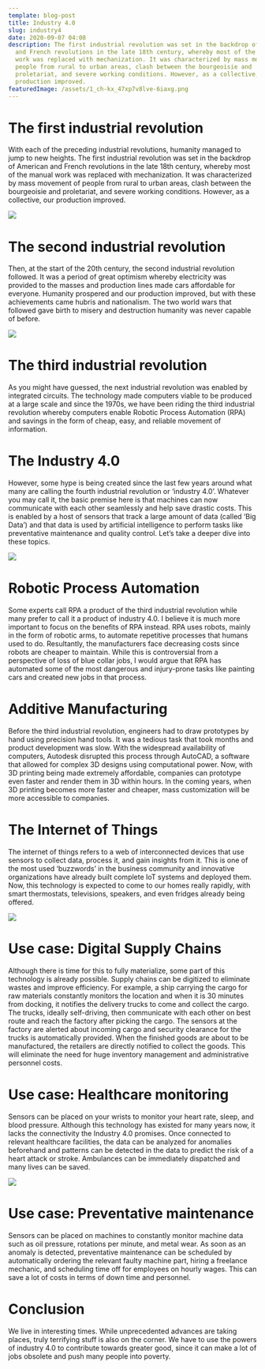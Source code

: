 ```yaml
---
template: blog-post
title: Industry 4.0
slug: industry4
date: 2020-09-07 04:08
description: The first industrial revolution was set in the backdrop of American
  and French revolutions in the late 18th century, whereby most of the manual
  work was replaced with mechanization. It was characterized by mass movement of
  people from rural to urban areas, clash between the bourgeoisie and
  proletariat, and severe working conditions. However, as a collective, our
  production improved.
featuredImage: /assets/1_ch-kx_47xp7v8lve-6iaxg.png
---
```

<!--StartFragment-->

# The first industrial revolution

With each of the preceding industrial revolutions, humanity managed to jump to new heights. The first industrial revolution was set in the backdrop of American and French revolutions in the late 18th century, whereby most of the manual work was replaced with mechanization. It was characterized by mass movement of people from rural to urban areas, clash between the bourgeoisie and proletariat, and severe working conditions. However, as a collective, our production improved.

![](https://miro.medium.com/max/1400/1*Cnb6aLC2gpuf28CUZfcS2g.png)

# The second industrial revolution

Then, at the start of the 20th century, the second industrial revolution followed. It was a period of great optimism whereby electricity was provided to the masses and production lines made cars affordable for everyone. Humanity prospered and our production improved, but with these achievements came hubris and nationalism. The two world wars that followed gave birth to misery and destruction humanity was never capable of before.

![](https://miro.medium.com/max/1400/1*vXAMrKXF11rH4WGXAcaUew.png)

# The third industrial revolution

As you might have guessed, the next industrial revolution was enabled by integrated circuits. The technology made computers viable to be produced at a large scale and since the 1970s, we have been riding the third industrial revolution whereby computers enable Robotic Process Automation (RPA) and savings in the form of cheap, easy, and reliable movement of information.

# The Industry 4.0

However, some hype is being created since the last few years around what many are calling the fourth industrial revolution or ‘industry 4.0’. Whatever you may call it, the basic premise here is that machines can now communicate with each other seamlessly and help save drastic costs. This is enabled by a host of sensors that track a large amount of data (called ‘Big Data’) and that data is used by artificial intelligence to perform tasks like preventative maintenance and quality control. Let’s take a deeper dive into these topics.

![](https://miro.medium.com/max/1400/1*XC3xevb1bztdvMQ7mYmjQQ.png)

# Robotic Process Automation

Some experts call RPA a product of the third industrial revolution while many prefer to call it a product of industry 4.0. I believe it is much more important to focus on the benefits of RPA instead. RPA uses robots, mainly in the form of robotic arms, to automate repetitive processes that humans used to do. Resultantly, the manufacturers face decreasing costs since robots are cheaper to maintain. While this is controversial from a perspective of loss of blue collar jobs, I would argue that RPA has automated some of the most dangerous and injury-prone tasks like painting cars and created new jobs in that process.

# Additive Manufacturing

Before the third industrial revolution, engineers had to draw prototypes by hand using precision hand tools. It was a tedious task that took months and product development was slow. With the widespread availability of computers, Autodesk disrupted this process through AutoCAD, a software that allowed for complex 3D designs using computational power. Now, with 3D printing being made extremely affordable, companies can prototype even faster and render them in 3D within hours. In the coming years, when 3D printing becomes more faster and cheaper, mass customization will be more accessible to companies.

# The Internet of Things

The internet of things refers to a web of interconnected devices that use sensors to collect data, process it, and gain insights from it. This is one of the most used ‘buzzwords’ in the business community and innovative organizations have already built complete IoT systems and deployed them. Now, this technology is expected to come to our homes really rapidly, with smart thermostats, televisions, speakers, and even fridges already being offered.

![](https://miro.medium.com/max/1400/1*P8QxN4rdwF0kdHBETFxBdQ.png)

# Use case: Digital Supply Chains

Although there is time for this to fully materialize, some part of this technology is already possible. Supply chains can be digitized to eliminate wastes and improve efficiency. For example, a ship carrying the cargo for raw materials constantly monitors the location and when it is 30 minutes from docking, it notifies the delivery trucks to come and collect the cargo. The trucks, ideally self-driving, then communicate with each other on best route and reach the factory after picking the cargo. The sensors at the factory are alerted about incoming cargo and security clearance for the trucks is automatically provided. When the finished goods are about to be manufactured, the retailers are directly notified to collect the goods. This will eliminate the need for huge inventory management and administrative personnel costs.

# Use case: Healthcare monitoring

Sensors can be placed on your wrists to monitor your heart rate, sleep, and blood pressure. Although this technology has existed for many years now, it lacks the connectivity the Industry 4.0 promises. Once connected to relevant healthcare facilities, the data can be analyzed for anomalies beforehand and patterns can be detected in the data to predict the risk of a heart attack or stroke. Ambulances can be immediately dispatched and many lives can be saved.

![](https://miro.medium.com/max/1400/1*2QY0DII8tWitB_W1kNWc8g.png)

# Use case: Preventative maintenance

Sensors can be placed on machines to constantly monitor machine data such as oil pressure, rotations per minute, and metal wear. As soon as an anomaly is detected, preventative maintenance can be scheduled by automatically ordering the relevant faulty machine part, hiring a freelance mechanic, and scheduling time off for employees on hourly wages. This can save a lot of costs in terms of down time and personnel.

# Conclusion

We live in interesting times. While unprecedented advances are taking places, truly terrifying stuff is also on the corner. We have to use the powers of industry 4.0 to contribute towards greater good, since it can make a lot of jobs obsolete and push many people into poverty. 

<!--EndFragment-->
